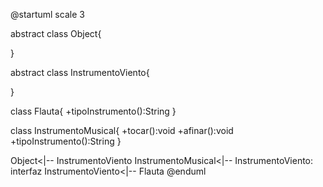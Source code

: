 @startuml
scale 3

abstract class Object{

}

abstract class InstrumentoViento{

}

class Flauta{
    +tipoInstrumento():String
}

class InstrumentoMusical{
    +tocar():void
    +afinar():void
    +tipoInstrumento():String
}

Object<|-- InstrumentoViento
InstrumentoMusical<|-- InstrumentoViento: interfaz
InstrumentoViento<|-- Flauta
@enduml
